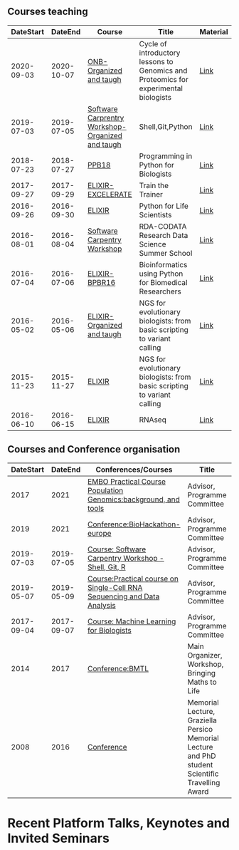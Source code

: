 ## Courses teaching

|DateStart| DateEnd| Course |Title |  Material |
|---------|--------| ---------- |---------- |--------|
|2020-09-03| 2020-10-07| [ONB-Organized and taugh](https://www.onb.it/2020/06/23/corso-di-genomica-e-proteomica-computazionale-per-biologi-sperimentali/) | Cycle of introductory lessons to Genomics and Proteomics for experimental biologists | [Link](http://puglia.ordinebiologi.it/wp-content/uploads/2020/09/Ciclo-di-lezioni-di-introduzione-alla-Genomica-e-Proteomica-per-biologi-sperimentali.pdf) |
|2019-07-03 | 2019-07-05| [Software Carprentry Workshop-Organized and taugh](https://bioinfo.szn.it/elixir-iib-unix-shell-python-git-software-carpentry-workshop-napoli-italy-3-5-jul-2019/) |Shell,Git,Python| [Link](https://elixir-iib-training.github.io/2019-07-05-naples-shell-git-python/)
|2018-07-23 | 2018-07-27| [PPB18](http://gtpb.igc.gulbenkian.pt/bicourses/2018/PPB18/) |Programming in Python for Biologists| [Link](https://github.com/GTPB/PPB18)
|2017-09-27 | 2017-09-29| [ELIXIR-EXCELERATE](https://elixir-iib-training.github.io/website/2017/09/27/train-the-trainer-salerno.html) |Train the Trainer| [Link](https://github.com/TrainTheTrainer/EXCELERATE-TtT)|
|2016-09-26 | 2016-09-30| [ELIXIR](https://elixir-italy.org/singolo-evento/?blog=1&id=584&tipo=) |Python for Life Scientists| [Link]()|
|2016-08-01 | 2016-08-04| [Software Carpentry Workshop](https://carpentries-work.github.io/carpentries_test_website/past_workshops/) |RDA-CODATA Research Data Science Summer School| [Link](https://anelda.github.io/2016-08-01-codata-rda-trieste/)|
|2016-07-04 | 2016-07-06| [ELIXIR-BPBR16](https://biodata.pt/index.php/node/164) |Bioinformatics using Python for Biomedical Researchers| [Link](http://gtpb.igc.gulbenkian.pt/bicourses/2016/BPBR16/index.html)|
|2016-05-02 | 2016-05-06| [ELIXIR-Organized and taugh](https://elixir-europe.org/events/ngs-evolutionary-biologists-basic-scripting-variant-calling-naples) |NGS for evolutionary biologists: from basic scripting to variant calling | [Link](https://bioinformatics.it/courses/detail/1090/ngs-for-evolutionary-biologists-from-basic-scripting-to-variant-calling)|
|2015-11-23 | 2015-11-27| [ELIXIR](https://elixir-europe.org/events/ngs-evolutionary-biologists-basic-scripting-variant-calling) |NGS for evolutionary biologists:  from basic scripting to variant calling| [Link](https://bioinformatics.it/courses/detail/1062/varcall2015-training-course-rome-23-27-november-2015)|
|2016-06-10 | 2016-06-15| [ELIXIR](http://rnaseqworkshop2016.evosexdevo.eu/dwn/salvemini_loc_open.pdf) |RNAseq| [Link](http://rnaseqworkshop2016.evosexdevo.eu/people.php)|

## Courses and Conference organisation
|DateStart| DateEnd| Conferences/Courses |Title |  Material |
|---------|--------| ---------- |---------- |--------|
|2017 | 2021| [EMBO Practical Course Population Genomics:background, and tools]() |Advisor, Programme Committee| [Link](https://embo-popgen.centercongressi.com/faculty.php)|
|2019 | 2021| [Conference:BioHackathon-europe]() |Advisor, Programme Committee| [Link](https://biohackathon-europe.org/)|
|2019-07-03 | 2019-07-05| [Course: Software Carpentry Workshop - Shell, Git, R]() |Advisor, Programme Committee| [Link](https://elixir-iib-training.github.io/2019-07-05-naples-shell-git-python/)|
|2019-05-07 | 2019-05-09| [Course:Practical course on Single-Cell RNA Sequencing and Data Analysis]() |Advisor, Programme Committee| [Link](https://elixir-iib-training.github.io/website/2019/05/07/SingleCell-Pozzuoli.html)|
|2017-09-04 | 2017-09-07| [Course: Machine Learning for Biologists]() |Advisor, Programme Committee| [Link](https://elixir-iib-training.github.io/website/2017/09/04/MachineLearning-Trento.html)|
|2014 | 2017| [Conference:BMTL]() |Main Organizer, Workshop, Bringing Maths to Life| [Link](http://www.bmtl.it/)|
|2008 | 2016| [Conference]() |Memorial Lecture, Graziella Persico Memorial Lecture and PhD student Scientific Travelling Award| [Link](https://www.cnr.it/en/event/13562/5th-graziella-persico-lecture-phd-student-travel-award)|

# Recent Platform Talks, Keynotes and Invited Seminars



